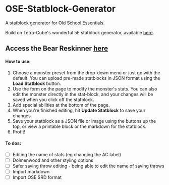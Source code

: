 # OSE-Statblock-Generator

A statblock generator for Old School Essentials.

Build on Tetra-Cube's wonderful 5E statblock generator, available [here](https://tetra-cube.com/dnd/dnd-statblock.html).

## Access the Bear Reskinner [here](/OSE-Statblock-Generator/bear-reskinner.html)

#### How to use:

1. Choose a monster preset from the drop-down menu or just go with the default. You can upload pre-made statblocks in JSON format using the **Load Statblock** button.
2. Use the form on the page to modify the monster's stats. You can also edit the monster directly in the stat-block, and your changes will be saved when you click off the statblock.
3. Add special abilities at the bottom of the page.
4. When you're finished editing, hit **Update Statblock** to save your changes.
5. Save your statblock as a JSON file or image using the buttons up the top, or view a printable block or the markdown for the statblock.
6. Profit!

#### To dos:
- [ ] Editing the name of stats (eg changing the AC label)
- [ ] Dolmenwood and other styling options
- [ ] Safer saving throw editing - being able to edit the name of saving throws
- [ ] Import markdown
- [ ] Import OSE SRD format